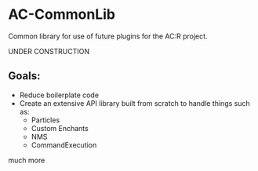 # AC-CommonLib

Common library for use of future plugins for the AC:R project.

UNDER CONSTRUCTION

## Goals:

- Reduce boilerplate code
- Create an extensive API library built from scratch to handle things such as:
    - Particles
    - Custom Enchants
    - NMS
    - CommandExecution

much more
